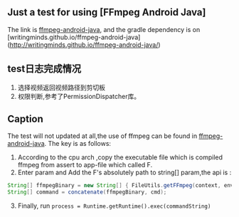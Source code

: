 ## Just a test for using [FFmpeg Android Java]
The link is [ffmpeg-android-java](https://github.com/WritingMinds/ffmpeg-android-java), and the gradle dependency is on [writingminds.github.io/ffmpeg-android-java] (http://writingminds.github.io/ffmpeg-android-java/)

## test日志完成情况
1. 选择视频返回视频路径到剪切板
2. 权限判断,参考了PermissionDispatcher库。

## Caption
The test will not updated at all,the use of ffmpeg can be found in [ffmpeg-android-java](https://github.com/WritingMinds/ffmpeg-android-java).
The key is as follows:

1. According to the cpu arch ,copy the executable file which is compiled ffmpeg from  assert to app-file which called F.
2. Enter param and Add the F's absolutely path to string[] param,the api is :
```java
String[] ffmpegBinary = new String[] { FileUtils.getFFmpeg(context, environvenmentVars) };
String[] command = concatenate(ffmpegBinary, cmd);
```

3. Finally, run `process = Runtime.getRuntime().exec(commandString)`